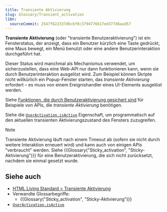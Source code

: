 ```yaml
---
title: Transiente Aktivierung
slug: Glossary/Transient_activation
l10n:
  sourceCommit: 2547f622337d6cbf8c3794776b17ed377d6aad57
---
```


**Transiente Aktivierung** (oder "transiente Benutzeraktivierung") ist ein Fensterstatus, der anzeigt, dass ein Benutzer kürzlich eine Taste gedrückt, eine Maus bewegt, ein Menü benutzt oder eine andere Benutzerinteraktion durchgeführt hat.

Dieser Status wird manchmal als Mechanismus verwendet, um sicherzustellen, dass eine Web-API nur dann funktionieren kann, wenn sie durch Benutzerinteraktion ausgelöst wird. Zum Beispiel können Skripte nicht willkürlich ein Popup-Fenster starten, das _transiente Aktivierung_ erfordert – es muss von einem Ereignishandler eines UI-Elements ausgelöst werden.

Siehe [Funktionen, die durch Benutzeraktivierung gesichert sind](/de/docs/Web/Security/User_activation) für Beispiele von APIs, die _transiente Aktivierung_ benötigen.

Siehe die [`UserActivation.isActive`](/de/docs/Web/API/UserActivation/isActive) Eigenschaft, um programmatisch auf den aktuellen transienten Aktivierungszustand des Fensters zuzugreifen.

> [!NOTE]
> Transiente Aktivierung läuft nach einem Timeout ab (sofern sie nicht durch weitere Interaktion erneuert wird) und kann auch von einigen APIs "verbraucht" werden. Siehe {{Glossary("Sticky_activation", "Sticky-Aktivierung")}} für eine Benutzeraktivierung, die sich nicht zurücksetzt, nachdem sie einmal gesetzt wurde.

## Siehe auch

- [HTML Living Standard > Transiente Aktivierung](https://html.spec.whatwg.org/multipage/interaction.html#transient-activation)
- Verwandte Glossarbegriffe:
  - {{Glossary("Sticky_activation", "Sticky-Aktivierung")}}
- [`UserActivation.isActive`](/de/docs/Web/API/UserActivation/isActive)
